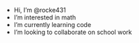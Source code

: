 - Hi, I’m @rocke431
- I’m interested in math
- I’m currently learning code
- I’m looking to collaborate on school work


<!---
rocke431/rocke431 is a ✨ special ✨ repository because its `README.md` (this file) appears on your GitHub profile.
You can click the Preview link to take a look at your changes.
--->
